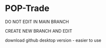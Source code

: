 # POP-Trade

DO NOT EDIT IN MAIN BRANCH


CREATE NEW BRANCH AND EDIT

download github desktop version - easier to use
